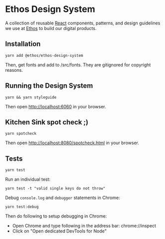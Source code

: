 # Ethos Design System

A collection of reusable [React](https://reactjs.org/) components, patterns, and design guidelines we use at
[Ethos](https://ethoslife.com) to build our digital products.

## Installation

  ```
  yarn add @ethos/ethos-design-system
  ```

Then, get fonts and add to /src/fonts. 
They are gitignored for copyright reasons.

## Running the Design System

  ```
  yarn && yarn styleguide
  ```

Then open [http://localhost:6060](http://localhost:6060) in your browser.


## Kitchen Sink spot check ;)

  ```
  yarn spotcheck
  ```

Then open [http://localhost:8080/spotcheck.html](http://localhost:8080/spotcheck.html) in your browser.

## Tests

  ```
  yarn test
  ```

Run an individual test:

  ```
  yarn test -t "valid single keys do not throw"
  ```

Debug `console.log` and `debugger` statements in Chrome:

  ```
  yarn test:debug
  ```

Then do following to setup debugging in Chrome:
* Open Chrome and type following in the address bar: chrome://inspect
* Click on "Open dedicated DevTools for Node"
